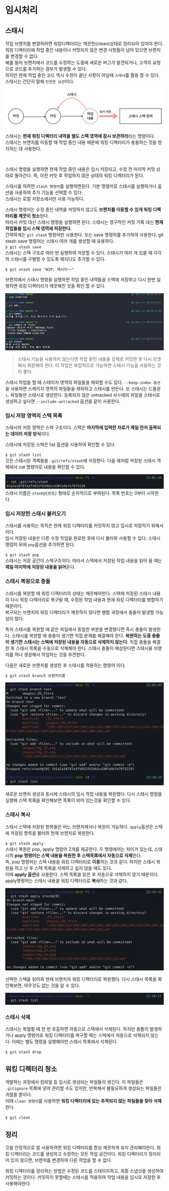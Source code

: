 # 임시처리
## 스태시  
작업 브랜치를 변경하려면 워킹디렉터리는 깨끗한(clean)상태로 정리되어 있어야 한다.   
워킹 디렉터리에 작업 중인 내용이나 커밋되지 않은 변경 사항들이 남아 있으면 브랜치를 변경할 수 없다.  
예를 들어 브랜치에서 코드를 수정하는 도중에 새로운 버그가 발견되거나, 고객의 요청으로 코드를 추가하는 경우가 발생할 수 있다.  
하지만 현재 작업 중인 코드 역시 수정이 끝난 사항이 아닐때 `스태시`를 활용 할 수 있다. 스태시는 간단히 말해 `안전한 보관`이다.  

![스태시](images/img_30.png)  

스태시는 **현재 워킹 디렉터리 내역을 별도 스택 영역에 잠시 보관하라**라는 명령이다.   
스태시는 브랜치를 이동할 때 작업 중인 내용 때문에 워킹 디렉터리가 충돌하는 것을 방지하는 데 사용한다.  

<br/>  

스태시 명령을 실행하면 현재 작업 중인 내용은 임시 저장되고, 수정 전 마지막 커밋 상태로 돌아간다. 즉, 이전 커밋 후 작업하지 않은 상태의 워킹 디렉터리가 된다.  

스태시를 하려먼 `stash 명령어`를 실행하면된다. 기본 명령어로 스태시를 실행하거나 옵션을 사용하여 추가 기능을 선택할 수 있다.   
스태시는 로컬 저장소에서만 사용 가능하다.    

스태시 명령어는 수정 중인 내역을 커밋하지 않고도 **브랜치를 이동할 수 있게 워킹 디렉터리를 깨끗이 청소**한다.  
따라서 커밋 대신 스태시 명령을 실행하면 된다. 스태시는 영구적인 커밋 기록 대신 **현재 작업들을 임시 스택 영역에 저장한다.**  
간략하게는 `git stash` 명령어만 사용한다. 
또는 save 명령어를 추가하여 사용한다. git stash save 명령어는 스태시 여러 개를 생성할 때 유용하다.  
`$ git stash save`  
스태시는 스택 구조로 여러 번 실행하여 저장할 수 있다. 스태시가 여러 개 있을 때 각각의 스태시를 구별할 수 있도록 메지디도 추가할 수 있다.  

`$ git stash save "WIP: 메시지~~"`      

브랜치에서 스태시 명령을 실행하면 작업 중인 내역들을 스택에 저장하고 다시 한번 실행하면 워킹 디렉터리가 깨끗해진 것을 확인 할 수 있다.   

![스태쉬](images/img_31.png)

> 스태시 기능을 사용하지 않는다면 작업 중인 내용을 강제로 커밋한 후 다시 리셋해서 복원해야 한다. 이 작업은 복잡하므로 가능하면 스태시 기능을 사용하는 것이 좋다.  

스태시 작업을 할 때 스테이지 영역의 파일들을 제외할 수도 있다. `--keep-index 옵션`을 사용하면 스케이지 영역의 파일들을 제외하고 스태시를 만든다. 또 스태시는 드올괻ㄴ 파일들만 스태시로 생성한다. 등록되지 않은 untracked 사ㅇ태의 파일을 스태시로 생성하고 싶다면 `--include-untracked` 옵션을 같이 사용한다.  

### 임시 저장 영역의 스택 목록  
스태시의 저장 영역은 스택 구조이다. 스택은 **마지막에 입력한 자료가 제일 먼저 출력되는 데이터 저장 방식**이다.  

스태시에 저장된 스택은 list 옵션을 사용하여 확인할 수 있다.  

`$ git stash list`  
깃은 스태시된 객체들을 `.git/refs/stash`에 저장한다. 다음 예처럼 저장된 스태시 객체에서 cat 명령어로 내용을 확인할 수 있다.  

![임시 저장](images/img_33.png)  
스태시 이름은 `stash@{번호}` 형태로 순차적으로 부여된다. 목록 번호는 0부터 시작한다.

### 임시 저장한 스태시 불러오기  

스태시를 사용하는 목적은 현재 워킹 디렉터리를 커밋하지 않고 임시로 저장하기 위해서이다.  
임시 저장된 내용은 다른 수정 작업을 완료한 후에 다시 불러와 사용할 수 있다. 스태시 명렁어 뒤에 `pop`옵션을 추가하면 된다.    

`$ git stash pop`  
스태시는 저장 공간이 스택구조이다. 따라서 스택에서 저장된 작업 내용을 읽어 올 때는 **제일 마지막에 저장된 내용을 읽어**온다.  

### 스태시 복원으로 충돌
스태시를 복원할 때 워킹 디렉터리의 상태는 깨끗해야한다. 스택에 저장된 스태시 내용이 다시 워킹 디렉터리로 복구될 때, 수정된 작업 내용과 현재 워킹 디렉터리를 병합하기 때문이다.  
복구되는 브랜치의 워킹 디렉터리가 깨끗하지 않다면 병합 과정에서 충돌이 발생할 가능성이 많다.  

특히 스태시를 복원할 때 같은 파일에서 동일한 부분을 변경했다면 즉시 충돌이 발생한다. 스태시를 복원할 때 충돌이 생기면 직접 문제를 해결해야 한다.  **복원하는 도중 충돌이 생기면 스태시는 스택에 저장된 내용을 자동으로 삭제하지 않는다.**  직접 충돌을 해결한 후 스태시 목록을 수동으로 삭제해야 한다. 스태시 충돌이 예상된다면 스태시용 브랜치를 하나 생성해서 작업하는 것을 추천한다.  

다음은 새로운 브랜치를 생성한 후 스태시를 적용하는 명령어 이다.  

`$ git stash branch 브랜치이름`  

![스태치브랜치](images/img_34.png)

새로운 브랜치 생성과 동시에 스태시의 임시 작업 내용을 복원했다. 다시 스태시 명령을 실행해 스택 목록을 확인해보면 목록이 비어 있는것을 확인할 수 있다.    


### 스태시 복사

스태시 스택에 저장된 항목들은 어느 브랜치에서나 복원이 가능하다.  `apply`옵션은 스택에 저장된 항목을 불러와 현재 브랜치로 복원한다.  

`$ git stash apply`  
스태시 복원은 pop, apply 명령어 2개를 제공한다. 두 명령에어는 차이가 있는데, 스태시의 **pop 명령어는 스택 내용을 복원한 후 스택목록에서 자동으로 삭제**한다.  
즉, pop 명령어는 스택 내용을 워킹 디렉터리로 **이동**하는 것과 같다.  하지만 스태시 복원을 하고 난 후 스택 목록을 삭제하고 싶지 않을 때도 있다.   
이때 **apply 옵션**을 사용한다. 스택 목록을 읽은 후 자동으로 삭제하지 않기 때문이다.  apply명령어는 스태시 내용을 워킹 디렉터리로 **복사**하는 것과 같다.  

![스태시복사](images/img_35.png)  

선택한 스택을 읽어와 현재 브랜치의 워킹 디렉터리로 복원했다. 다시 스태시 목록을 확인해보면,  아무것도 없는 것을 알 수 있다.    

![스태시복사](images/img_36.png)  

### 스태시 삭제

스태시는 복월할 때 한 번 호출하면 자동으로 스택에서 삭제된다. 하지만 충돌이 발생하거나 apply 명령어로 워킹 디렉터리를 복구할 때는 스텍에서 자동으로 삭제되지 않는다. 이때는 별도 명령을 실행해야만 스태시 목록에서 삭제된다.  

`$ git stash drop`  

## 워킹 디렉터리 청소
개발하는 과정에서 컴파일 등 임시로 생성되는 파일들이 생긴다. 이 파일들은 `.gitignore` 목록에 넣어 관리할 수도 있지만, 반복해서 불필요하게 생성되는 파일들은 귀찮을 뿐이다.  
이때 `clean 명령어`를 사용하면 **워킹 디렉터리에 있는 추적되지 않는 파일들을 찾아 삭제**한다.  

`$ git clean`   

## 정리  
깃을 안정적으로 잘 사용하려면 워킹 디렉터리를 항상 깨끗하게 유지 관리해야한다. 워킹 디렉터리는 코드를 생성하고 수정하는 모든 작업 공간이다. 워킹 디렉터리가 정리되어 있지 않으면, 브랜치를 변경하여 다른 작업을 할 수 없다.  

워킹 디렉터리를 정리하는 방법은 수정된 코드를 스테이지하고, 최종 스냅샷을 생성하여 커밋하는 것이다.  커밋하지 못할때는 스태시를 적용하여 작업 내용을 임시로 저장한 후 사용해야한다.  
